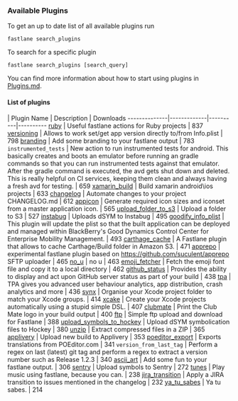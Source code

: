 ### Available Plugins

To get an up to date list of all available plugins run

```
fastlane search_plugins
```

To search for a specific plugin

```
fastlane search_plugins [search_query]
```

You can find more information about how to start using plugins in [Plugins.md](https://github.com/fastlane/fastlane/blob/master/fastlane/docs/Plugins.md).

#### List of plugins

| Plugin Name | Description | Downloads
--------------|-------------|----------|----------
[ruby](https://github.com/KrauseFx/fastlane-plugin-ruby) | Useful fastlane actions for Ruby projects | 837
[versioning](https://github.com/SiarheiFedartsou/fastlane-plugin-versioning) | Allows to work set/get app version directly to/from Info.plist | 798
[branding](https://github.com/snatchev/fastlane-branding-plugin) | Add some branding to your fastlane output | 783
`instrumented_tests` | New action to run instrumented tests for android. This basically creates and boots an emulator before running an gradle commands so that you can run instrumented tests against that emulator. After the gradle command is executed, the avd gets shut down and deleted. This is really helpful on CI services, keeping them clean and always having a fresh avd for testing. | 659
[xamarin_build](https://github.com/punksta/fastlane-plugin-xamarin_build) | Build xamarin android\ios projects | 633
[changelog](https://github.com/pajapro/fastlane-plugin-changelog) | Automate changes to your project CHANGELOG.md | 612
[appicon](https://github.com/neonichu/fastlane-plugin-appicon) | Generate required icon sizes and iconset from a master application icon. | 565
[upload_folder_to_s3](https://github.com/teriiehina/fastlane-plugin-upload_folder_to_s3) | Upload a folder to S3 | 527
[instabug](https://github.com/SiarheiFedartsou/fastlane-plugin-instabug) | Uploads dSYM to Instabug | 495
[goodify_info_plist](https://github.com/lyndsey-ferguson/fastlane-plugin-goodify_info_plist) | This plugin will update the plist so that the built application can be deployed and managed within BlackBerry's Good Dynamics Control Center for Enterprise Mobility Management. | 493
[carthage_cache](https://github.com/thii/fastlane-plugin-carthage_cache) | A Fastlane plugin that allows to cache Carthage/Build folder in Amazon S3. | 471
[apprepo](https://github.com/suculent/fastlane-plugin-apprepo) | experimental fastlane plugin based on https://github.com/suculent/apprepo SFTP uploader | 465
[no_u](https://github.com/neonichu/fastlane-plugin-no_u) | no u | 463
[emoji_fetcher](https://github.com/Themoji/ios/tree/master/fastlane-plugin-emoji_fetcher) | Fetch the emoji font file and copy it to a local directory | 462
[github_status](https://github.com/mfurtak/fastlane-plugin-github_status) | Provides the ability to display and act upon GitHub server status as part of your build | 438
[tpa](https://github.com/mbogh/fastlane-plugin-tpa) | TPA gives you advanced user behaviour analytics, app distribution, crash analytics and more | 436
[synx](https://github.com/afonsograca/fastlane-plugin-synx) | Organise your Xcode project folder to match your Xcode groups. | 414
[xcake](https://github.com/jcampbell05/xcake/) | Create your Xcode projects automatically using a stupid simple DSL. | 407
[clubmate](https://github.com/KrauseFx/fastlane-plugin-clubmate) | Print the Club Mate logo in your build output | 400
[ftp](https://github.com/PoissonBallon/fastlane-ftp-plugin) | Simple ftp upload and download for Fastlane | 388
[upload_symbols_to_hockey](https://github.com/justin/fastlane-plugin-upload_symbols_to_hockey) | Upload dSYM symbolication files to Hockey | 380
[unzip](https://github.com/maxoly/fastlane-plugin-unzip) | Extract compressed files in a ZIP | 365
[applivery](https://github.com/applivery/fastlane-applivery-plugin) | Upload new build to Applivery | 353
[poeditor_export](https://github.com/Supmenow/fastlane-plugin-poeditor_export) | Exports translations from POEditor.com | 341
`version_from_last_tag` | Perform a regex on last (latest) git tag and perform a regex to extract a version number such as Release 1.2.3 | 340
[ascii_art](https://github.com/neonichu/fastlane-ascii-art) | Add some fun to your fastlane output. | 306
[sentry](https://github.com/getsentry/sentry-fastlane) | Upload symbols to Sentry | 272
[tunes](https://github.com/neonichu/fastlane-tunes) | Play music using fastlane, because you can. | 238
[jira_transition](https://github.com/valeriomazzeo/fastlane-plugin-jira_transition) | Apply a JIRA transition to issues mentioned in the changelog | 232
[ya_tu_sabes](https://github.com/neonichu/fastlane-plugin-ya_tu_sabes) | Ya tu sabes. | 214
